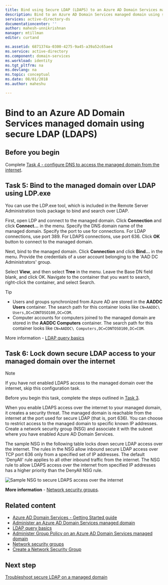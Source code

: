 ```yaml
---
title: Bind using Secure LDAP (LDAPS) to an Azure AD Domain Services managed domain | Microsoft Docs
description: Bind to an Azure AD Domain Services managed domain using secure LDAP (LDAPS)
services: active-directory-ds
documentationcenter: ''
author: mahesh-unnikrishnan
manager: mtillman
editor: curtand

ms.assetid: 6871374a-0300-4275-9a45-a39a52c65ae4
ms.service: active-directory
ms.component: domain-services
ms.workload: identity
ms.tgt_pltfrm: na
ms.devlang: na
ms.topic: conceptual
ms.date: 08/01/2018
ms.author: maheshu

---
```

# Bind to an Azure AD Domain Services managed domain using secure LDAP (LDAPS)

## Before you begin
Complete [Task 4 - configure DNS to access the managed domain from the internet](active-directory-ds-ldaps-configure-dns.md).


## Task 5: Bind to the managed domain over LDAP using LDP.exe
You can use the LDP.exe tool, which is included in the Remote Server Administration tools package to bind and search over LDAP.

First, open LDP and connect to the managed domain. Click **Connection** and click **Connect...** in the menu. Specify the DNS domain name of the managed domain. Specify the port to use for connections. For LDAP connections, use port 389. For LDAPS connections, use port 636. Click **OK** button to connect to the managed domain.

Next, bind to the managed domain. Click **Connection** and click **Bind...** in the menu. Provide the credentials of a user account belonging to the 'AAD DC Administrators' group.

Select **View**, and then select **Tree** in the menu. Leave the Base DN field blank, and click OK. Navigate to the container that you want to search, right-click the container, and select Search.

> [!TIP]
> - Users and groups synchronized from Azure AD are stored in the **AADDC Users** container. The search path for this container looks like ```CN=AADDC\ Users,DC=CONTOSO100,DC=COM```.
> - Computer accounts for computers joined to the managed domain are stored in the **AADDC Computers** container. The search path for this container looks like ```CN=AADDC\ Computers,DC=CONTOSO100,DC=COM```.
>
>

More information - [LDAP query basics](https://technet.microsoft.com/library/aa996205.aspx)


## Task 6: Lock down secure LDAP access to your managed domain over the internet
> [!NOTE]
> If you have not enabled LDAPS access to the managed domain over the internet, skip this configuration task.
>
>

Before you begin this task, complete the steps outlined in [Task 3](active-directory-ds-admin-guide-configure-secure-ldap-enable-ldaps.md).

When you enable LDAPS access over the internet to your managed domain, it creates a security threat. The managed domain is reachable from the internet at the port used for secure LDAP (that is, port 636). You can choose to restrict access to the managed domain to specific known IP addresses. Create a network security group (NSG) and associate it with the subnet where you have enabled Azure AD Domain Services.

The sample NSG in the following table locks down secure LDAP access over the internet. The rules in the NSG allow inbound secure LDAP access over TCP port 636 only from a specified set of IP addresses. The default 'DenyAll' rule applies to all other inbound traffic from the internet. The NSG rule to allow LDAPS access over the internet from specified IP addresses has a higher priority than the DenyAll NSG rule.

![Sample NSG to secure LDAPS access over the internet](./media/active-directory-domain-services-admin-guide/secure-ldap-sample-nsg.png)

**More information** - [Network security groups](../virtual-network/security-overview.md).


## Related content
* [Azure AD Domain Services - Getting Started guide](active-directory-ds-getting-started.md)
* [Administer an Azure AD Domain Services managed domain](active-directory-ds-admin-guide-administer-domain.md)
* [LDAP query basics](https://technet.microsoft.com/library/aa996205.aspx)
* [Administer Group Policy on an Azure AD Domain Services managed domain](active-directory-ds-admin-guide-administer-group-policy.md)
* [Network security groups](../virtual-network/security-overview.md)
* [Create a Network Security Group](../virtual-network/tutorial-filter-network-traffic.md)


## Next step
[Troubleshoot secure LDAP on a managed domain](active-directory-ds-ldaps-troubleshoot.md)
